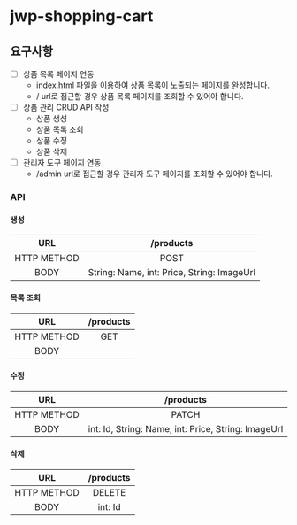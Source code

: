 # jwp-shopping-cart

## 요구사항
- [ ] 상품 목록 페이지 연동
  - index.html 파일을 이용하여 상품 목록이 노출되는 페이지를 완성합니다.
  - / url로 접근할 경우 상품 목록 페이지를 조회할 수 있어야 합니다.
- [ ] 상품 관리 CRUD API 작성
  - 상품 생성
  - 상품 목록 조회
  - 상품 수정
  - 상품 삭제
- [ ] 관리자 도구 페이지 연동
  - /admin url로 접근할 경우 관리자 도구 페이지를 조회할 수 있어야 합니다.

### API

#### 생성

|     URL     |                  /products                  |
|:---:|:-------------------------------------------:|
| HTTP METHOD |                    POST                     |
 | BODY | String: Name,  int: Price, String: ImageUrl |


#### 목록 조회

|     URL     |                  /products                  |
|:---:|:-------------------------------------------:|
| HTTP METHOD |                     GET                     |
| BODY |  |

#### 수정

|     URL     |                      /products                       |
|:---:|:----------------------------------------------------:|
| HTTP METHOD |                        PATCH                         |
| BODY | int: Id, String: Name,  int: Price, String: ImageUrl |

#### 삭제

|     URL     | /products |
|:---:|:---------:|
| HTTP METHOD |  DELETE   |
| BODY |  int: Id  |